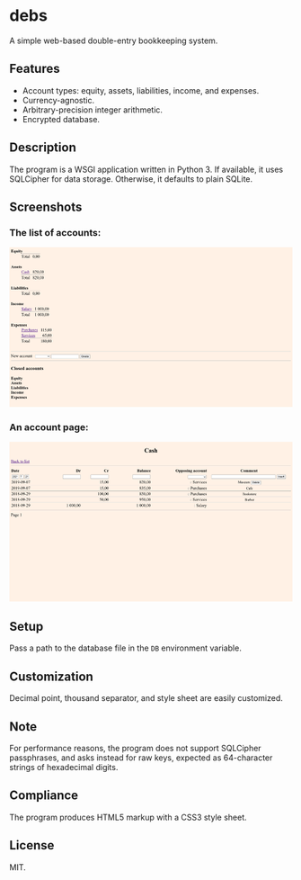 # debs
A simple web-based double-entry bookkeeping system.

## Features
- Account types: equity, assets, liabilities, income, and expenses.
- Currency-agnostic.
- Arbitrary-precision integer arithmetic.
- Encrypted database.

## Description
The program is a WSGI application written in Python 3. If available, it
uses SQLCipher for data storage. Otherwise, it defaults to plain SQLite.

## Screenshots
### The list of accounts:
![](docs/list.png)
### An account page:
![](docs/acct.png)

## Setup
Pass a path to the database file in the `DB` environment variable.

## Customization
Decimal point, thousand separator, and style sheet are easily
customized.

## Note
For performance reasons, the program does not support SQLCipher
passphrases, and asks instead for raw keys, expected as 64-character
strings of hexadecimal digits.

## Compliance
The program produces HTML5 markup with a CSS3 style sheet.

## License
MIT.
